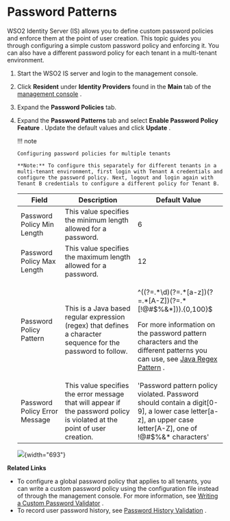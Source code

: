 # Password Patterns

WSO2 Identity Server (IS) allows you to define custom password policies
and enforce them at the point of user creation. This topic guides you
through configuring a simple custom password policy and enforcing it.
You can also have a different password policy for each tenant in a
multi-tenant environment.

1.  Start the WSO2 IS server and login to the management console.
2.  Click **Resident** under **Identity Providers** found in the
    **Main** tab of the [management
    console](_Getting_Started_with_the_Management_Console_) .
3.  Expand the **Password Policies** tab.
4.  Expand the **Password Patterns** tab and select **Enable Password
    Policy Feature** . Update the default values and click **Update** .

    !!! note
    
        Configuring password policies for multiple tenants
    
        **Note:** To configure this separately for different tenants in a
        multi-tenant environment, first login with Tenant A credentials and
        configure the password policy. Next, logout and login again with
        Tenant B credentials to configure a different policy for Tenant B.
    

    <table>
    <thead>
    <tr class="header">
    <th>Field</th>
    <th>Description</th>
    <th>Default Value</th>
    </tr>
    </thead>
    <tbody>
    <tr class="odd">
    <td>Password Policy Min Length</td>
    <td>This value specifies the minimum length allowed for a password.</td>
    <td>6</td>
    </tr>
    <tr class="even">
    <td>Password Policy Max Length</td>
    <td>This value specifies the maximum length allowed for a password.</td>
    <td>12</td>
    </tr>
    <tr class="odd">
    <td>Password Policy Pattern</td>
    <td>This is a Java based regular expression (regex) that defines a character sequence for the password to follow.</td>
    <td><div class="content-wrapper">
    <p>^((?=.*\d)(?=.*[a-z])(?=.*[A-Z])(?=.*[!@#$%&amp;*])).{0,100}$</p>
    <div>
    <p>For more information on the password pattern characters and the different patterns you can use, see <a href="https://docs.oracle.com/javase/7/docs/api/java/util/regex/Pattern.html">Java Regex Pattern</a> .</p>
    </div>
    </div></td>
    </tr>
    <tr class="even">
    <td>Password Policy Error Message</td>
    <td>This value specifies the error message that will appear if the password policy is violated at the point of user creation.</td>
    <td>'Password pattern policy violated. Password should contain a digit[0-9], a lower case letter[a-z], an upper case letter[A-Z], one of !@#$%&amp;* characters'</td>
    </tr>
    </tbody>
    </table>

    ![](attachments/103330510/103330511.png){width="693"}

**Related Links**

-   To configure a global password policy that applies to all tenants,
    you can write a custom password policy using the configuration file
    instead of through the management console. For more information, see
    [Writing a Custom Password
    Validator](_Writing_a_Custom_Password_Validator_) .
-   To record user password history, see [Password History
    Validation](_Password_History_Validation_) .
